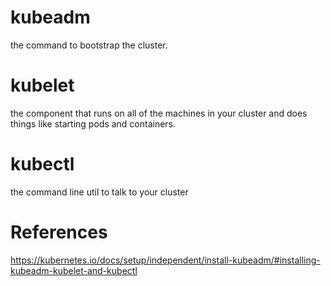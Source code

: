 # kubeadm
the command to bootstrap the cluster.

# kubelet
the component that runs on all of the machines in your cluster and does things like starting pods and containers.

# kubectl
the command line util to talk to your cluster



# References
https://kubernetes.io/docs/setup/independent/install-kubeadm/#installing-kubeadm-kubelet-and-kubectl  

